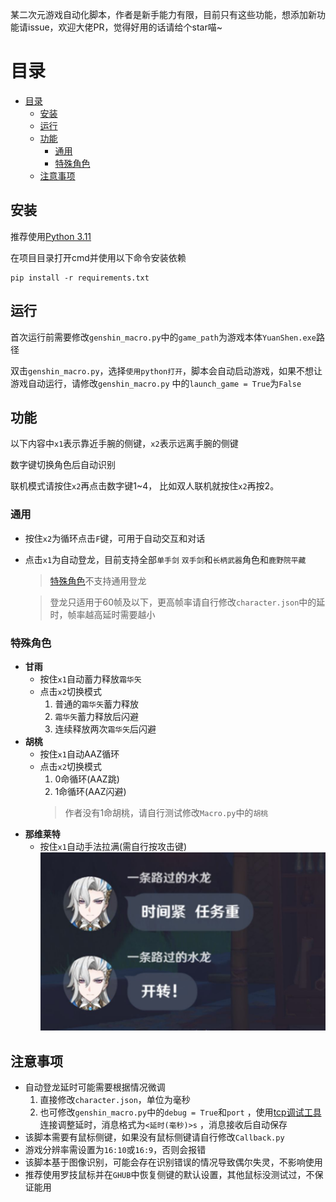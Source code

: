 某二次元游戏自动化脚本，作者是新手能力有限，目前只有这些功能，想添加新功能请issue，欢迎大佬PR，觉得好用的话请给个star喵~

# 目录

<!-- TOC -->
* [目录](#目录)
  * [安装](#安装)
  * [运行](#运行)
  * [功能](#功能)
    * [通用](#通用)
    * [特殊角色](#特殊角色)
  * [注意事项](#注意事项)
<!-- TOC -->

## 安装

推荐使用[Python 3.11](https://www.python.org/downloads/release/python-3117/)

在项目目录打开cmd并使用以下命令安装依赖

```shell
pip install -r requirements.txt
```

## 运行

首次运行前需要修改`genshin_macro.py`中的`game_path`为游戏本体`YuanShen.exe`路径

双击`genshin_macro.py`，选择`使用python打开`，脚本会自动启动游戏，如果不想让游戏自动运行，请修改`genshin_macro.py`
中的`launch_game = True`为`False`

## 功能

以下内容中`x1`表示靠近手腕的侧键，`x2`表示远离手腕的侧键

数字键切换角色后自动识别

联机模式请按住`x2`再点击数字键1~4， 比如双人联机就按住`x2`再按2。

### 通用

- 按住`x2`为循环点击`F`键，可用于自动交互和对话
- 点击`x1`为自动登龙，目前支持全部`单手剑` `双手剑`和`长柄武器`角色和`鹿野院平藏`
  > [特殊角色](#特殊角色)不支持通用登龙

  > 登龙只适用于60帧及以下，更高帧率请自行修改`character.json`中的延时，帧率越高延时需要越小

### 特殊角色

- **甘雨**
    - 按住`x1`自动蓄力释放`霜华矢`
    - 点击`x2`切换模式
        1. 普通的`霜华矢`蓄力释放
        2. `霜华矢`蓄力释放后闪避
        3. 连续释放两次`霜华矢`后闪避
- **胡桃**
    - 按住`x1`自动AAZ循环
    - 点击`x2`切换模式
        1. 0命循环(AAZ跳)
        2. 1命循环(AAZ闪避)
      > 作者没有1命胡桃，请自行测试修改`Macro.py`中的`胡桃`
- **那维莱特**
    - 按住`x1`自动手法拉满(需自行按攻击键)
      ![开转](/assets/img/开转！.jpg)

## 注意事项

- 自动登龙延时可能需要根据情况微调
    1. 直接修改`character.json`，单位为毫秒
    2. 也可修改`genshin_macro.py`中的`debug = True`和`port`
       ，使用[tcp调试工具](https://play.google.com/store/apps/details?id=com.hardcodedjoy.tcpclient&hl=en_US&pli=1)
       连接调整延时，消息格式为`<延时(毫秒)>s`
       ，消息接收后自动保存
- 该脚本需要有鼠标侧键，如果没有鼠标侧键请自行修改`Callback.py`
- 游戏分辨率需设置为`16:10`或`16:9`，否则会报错
- 该脚本基于图像识别，可能会存在识别错误的情况导致偶尔失灵，不影响使用
- 推荐使用罗技鼠标并在`GHUB`中恢复侧键的默认设置，其他鼠标没测试过，不保证能用